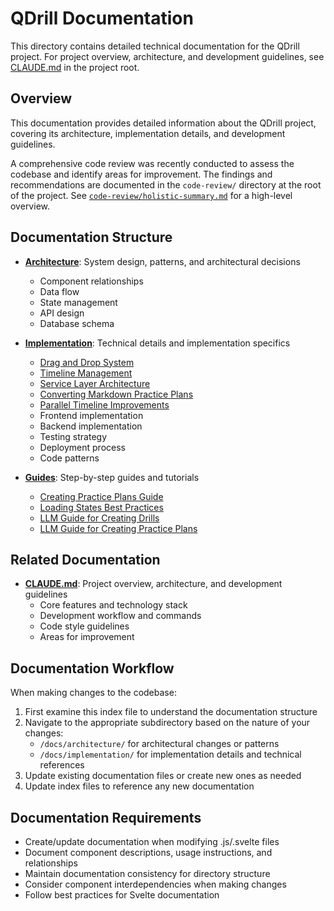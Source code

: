 # QDrill Documentation

This directory contains detailed technical documentation for the QDrill project. For project overview, architecture, and development guidelines, see [CLAUDE.md](../CLAUDE.md) in the project root.

## Overview

This documentation provides detailed information about the QDrill project, covering its architecture, implementation details, and development guidelines.

A comprehensive code review was recently conducted to assess the codebase and identify areas for improvement. The findings and recommendations are documented in the `code-review/` directory at the root of the project. See [`code-review/holistic-summary.md`](../code-review/holistic-summary.md) for a high-level overview.

## Documentation Structure

- **[Architecture](./architecture/)**: System design, patterns, and architectural decisions

  - Component relationships
  - Data flow
  - State management
  - API design
  - Database schema

- **[Implementation](./implementation/)**: Technical details and implementation specifics
  - [Drag and Drop System](./implementation/drag-and-drop.md)
  - [Timeline Management](./implementation/timeline-management.md)
  - [Service Layer Architecture](./implementation/service-layer.md)
  - [Converting Markdown Practice Plans](./implementation/converting-markdown-practice-plans.md)
  - [Parallel Timeline Improvements](./implementation/parallel-timeline-improvements.md)
  - Frontend implementation
  - Backend implementation
  - Testing strategy
  - Deployment process
  - Code patterns

- **[Guides](./guides/)**: Step-by-step guides and tutorials
  - [Creating Practice Plans Guide](./guides/creating-practice-plans-guide.md)
  - [Loading States Best Practices](./guides/loading-states-best-practices.md)
  - [LLM Guide for Creating Drills](./guides/llm_creating_drills.md)
  - [LLM Guide for Creating Practice Plans](./guides/llm_creating_practice_plans.md)

## Related Documentation

- **[CLAUDE.md](../CLAUDE.md)**: Project overview, architecture, and development guidelines
  - Core features and technology stack
  - Development workflow and commands
  - Code style guidelines
  - Areas for improvement

## Documentation Workflow

When making changes to the codebase:

1. First examine this index file to understand the documentation structure
2. Navigate to the appropriate subdirectory based on the nature of your changes:
   - `/docs/architecture/` for architectural changes or patterns
   - `/docs/implementation/` for implementation details and technical references
3. Update existing documentation files or create new ones as needed
4. Update index files to reference any new documentation

## Documentation Requirements

- Create/update documentation when modifying .js/.svelte files
- Document component descriptions, usage instructions, and relationships
- Maintain documentation consistency for directory structure
- Consider component interdependencies when making changes
- Follow best practices for Svelte documentation
